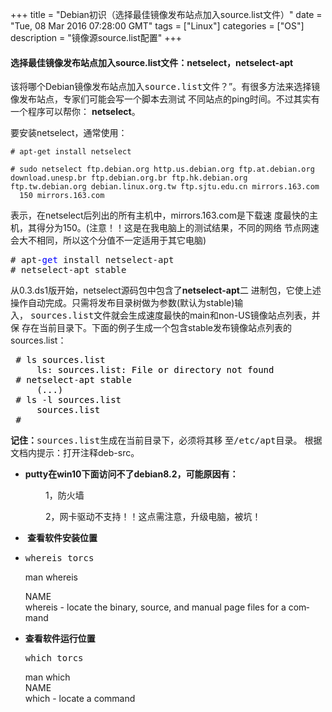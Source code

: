 +++ 
title = "Debian初识（选择最佳镜像发布站点加入source.list文件）" 
date = "Tue, 08 Mar 2016 07:28:00 GMT" 
tags = ["Linux"] 
categories = ["OS"]
description = "镜像源source.list配置" 
+++ 

#### 选择最佳镜像发布站点加入source.list文件：netselect，netselect-apt


该将哪个Debian镜像发布站点加入<samp>source.list</samp>文件？&rdquo;。有很多方法来选择镜像发布站点，专家们可能会写一个脚本去测试 不同站点的ping时间。不过其实有一个程序可以帮你：&nbsp;<strong>netselect</strong>。

要安装netselect，通常使用：

```
# apt-get install netselect

# sudo netselect ftp.debian.org http.us.debian.org ftp.at.debian.org download.unesp.br ftp.debian.org.br ftp.hk.debian.org ftp.tw.debian.org debian.linux.org.tw ftp.sjtu.edu.cn mirrors.163.com
  150 mirrors.163.com
```
<p>表示，在netselect后列出的所有主机中，mirrors.163.com是下载速 度最快的主机，其得分为150。(注意！！这是在我电脑上的测试结果，不同的网络 节点网速会大不相同，所以这个分值不一定适用于其它电脑)</p>
<div class="cnblogs_code">
<pre># apt-<span style="color: #0000ff;">get</span> install netselect-apt<br /># netselect-apt stable</pre>
</div>
<p>从0.3.ds1版开始，netselect源码包中包含了<strong>netselect-apt</strong>二 进制包，它使上述操作自动完成。只需将发布目录树做为参数(默认为stable)输入，&nbsp;<samp>sources.list</samp>文件就会生成速度最快的main和non-US镜像站点列表，并保 存在当前目录下。下面的例子生成一个包含stable发布镜像站点列表的sources.list：</p>
<div class="cnblogs_code">
<pre><span style="color: #000000;"> # ls sources.list
     ls: sources.list: File or directory not found
 # netselect</span>-<span style="color: #000000;">apt stable
     (...)
 # ls </span>-<span style="color: #000000;">l sources.list
     sources.list
 #</span></pre>
</div>
<p><strong>记住：</strong><samp>sources.list</samp>生成在当前目录下，必须将其移 至<samp>/etc/apt</samp>目录。 根据文档内提示：打开注释deb-src。</p>


<ul>
<li><strong>putty在win10下面访问不了debian8.2，可能原因有：</strong></li>
</ul>
<p>　　　　1，防火墙</p>
<p>　　　　2，网卡驱动不支持！！这点需注意，升级电脑，被坑！</p>
<ul>
<li><strong>&nbsp;查看软件安装位置</strong></li>
<li>
<div class="cnblogs_code">
<pre>whereis torcs</pre>
<p>man whereis</p>
<p>NAME<br />       whereis  -  locate the binary, source, and manual page files for a com‐<br />       mand</p>

</div>



</li>

</ul>
<ul>
<li><strong>查看软件运行位置</strong>
<div class="cnblogs_code">
<pre>which torcs  </pre>
<p>man which<br />NAME<br />       which - locate a command</p>

</div>


</li>

</ul>





